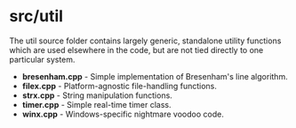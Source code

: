# src/util

The util source folder contains largely generic, standalone utility functions which are used elsewhere in the code, but are not tied directly to one particular system.

* **bresenham.cpp** - Simple implementation of Bresenham's line algorithm.
* **filex.cpp** - Platform-agnostic file-handling functions.
* **strx.cpp** - String manipulation functions.
* **timer.cpp** - Simple real-time timer class.
* **winx.cpp** - Windows-specific nightmare voodoo code.
